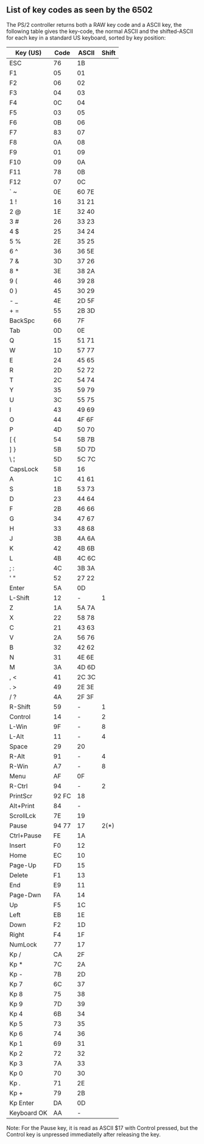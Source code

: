 List of key codes as seen by the 6502
-------------------------------------

The PS/2 controller returns both a RAW key code and a ASCII key, the following
table gives the key-code, the normal ASCII and the shifted-ASCII for each key
in a standard US keyboard, sorted by key position:

| Key (US)  | Code | ASCII  | Shift |
|-----------|------|--------|-------|
| ESC       |  76  |   1B   |       |
| F1        |  05  |   01   |       |
| F2        |  06  |   02   |       |
| F3        |  04  |   03   |       |
| F4        |  0C  |   04   |       |
| F5        |  03  |   05   |       |
| F6        |  0B  |   06   |       |
| F7        |  83  |   07   |       |
| F8        |  0A  |   08   |       |
| F9        |  01  |   09   |       |
| F10       |  09  |   0A   |       |
| F11       |  78  |   0B   |       |
| F12       |  07  |   0C   |       |
| `   ~     |  0E  | 60  7E |       |
| 1   !     |  16  | 31  21 |       |
| 2   @     |  1E  | 32  40 |       |
| 3   #     |  26  | 33  23 |       |
| 4   $     |  25  | 34  24 |       |
| 5   %     |  2E  | 35  25 |       |
| 6   ^     |  36  | 36  5E |       |
| 7   &     |  3D  | 37  26 |       |
| 8   *     |  3E  | 38  2A |       |
| 9   (     |  46  | 39  28 |       |
| 0   )     |  45  | 30  29 |       |
| -   _     |  4E  | 2D  5F |       |
| +   =     |  55  | 2B  3D |       |
| BackSpc   |  66  |   7F   |       |
| Tab       |  0D  |   0E   |       |
| Q         |  15  | 51  71 |       |
| W         |  1D  | 57  77 |       |
| E         |  24  | 45  65 |       |
| R         |  2D  | 52  72 |       |
| T         |  2C  | 54  74 |       |
| Y         |  35  | 59  79 |       |
| U         |  3C  | 55  75 |       |
| I         |  43  | 49  69 |       |
| O         |  44  | 4F  6F |       |
| P         |  4D  | 50  70 |       |
| [   {     |  54  | 5B  7B |       |
| ]   }     |  5B  | 5D  7D |       |
| \   ¦     |  5D  | 5C  7C |       |
| CapsLock  |  58  |   16   |       |
| A         |  1C  | 41  61 |       |
| S         |  1B  | 53  73 |       |
| D         |  23  | 44  64 |       |
| F         |  2B  | 46  66 |       |
| G         |  34  | 47  67 |       |
| H         |  33  | 48  68 |       |
| J         |  3B  | 4A  6A |       |
| K         |  42  | 4B  6B |       |
| L         |  4B  | 4C  6C |       |
| ;   :     |  4C  | 3B  3A |       |
| '   "     |  52  | 27  22 |       |
| Enter     |  5A  |   0D   |       |
| L-Shift   |  12  |   -    |   1   |
| Z         |  1A  | 5A  7A |       |
| X         |  22  | 58  78 |       |
| C         |  21  | 43  63 |       |
| V         |  2A  | 56  76 |       |
| B         |  32  | 42  62 |       |
| N         |  31  | 4E  6E |       |
| M         |  3A  | 4D  6D |       |
| ,   <     |  41  | 2C  3C |       |
| .   >     |  49  | 2E  3E |       |
| /   ?     |  4A  | 2F  3F |       |
| R-Shift   |  59  |   -    |   1   |
| Control   |  14  |   -    |   2   |
| L-Win     |  9F  |   -    |   8   |
| L-Alt     |  11  |   -    |   4   |
| Space     |  29  |   20   |       |
| R-Alt     |  91  |   -    |   4   |
| R-Win     |  A7  |   -    |   8   |
| Menu      |  AF  |   0F   |       |
| R-Ctrl    |  94  |   -    |   2   |
| PrintScr  | 92 FC |  18   |       |
| Alt+Print |  84  |    -   |       |
| ScrollLck |  7E  |   19   |       |
| Pause     | 94 77 |   17  |  2(*) |
| Ctrl+Pause |  FE  |   1A  |       |
| Insert    |  F0  |   12   |       |
| Home      |  EC  |   10   |       |
| Page-Up   |  FD  |   15   |       |
| Delete    |  F1  |   13   |       |
| End       |  E9  |   11   |       |
| Page-Dwn  |  FA  |   14   |       |
| Up        |  F5  |   1C   |       |
| Left      |  EB  |   1E   |       |
| Down      |  F2  |   1D   |       |
| Right     |  F4  |   1F   |       |
| NumLock   |  77  |   17   |       |
| Kp  /     |  CA  |   2F   |       |
| Kp  *     |  7C  |   2A   |       |
| Kp  -     |  7B  |   2D   |       |
| Kp  7     |  6C  |   37   |       |
| Kp  8     |  75  |   38   |       |
| Kp  9     |  7D  |   39   |       |
| Kp  4     |  6B  |   34   |       |
| Kp  5     |  73  |   35   |       |
| Kp  6     |  74  |   36   |       |
| Kp  1     |  69  |   31   |       |
| Kp  2     |  72  |   32   |       |
| Kp  3     |  7A  |   33   |       |
| Kp  0     |  70  |   30   |       |
| Kp  .     |  71  |   2E   |       |
| Kp  +     |  79  |   2B   |       |
| Kp  Enter |  DA  |   0D   |       |
| Keyboard OK | AA |    -   |       |

Note: For the Pause key, it is read as ASCII $17 with Control pressed, but the
Control key is unpressed immediatelly after releasing the key.

